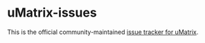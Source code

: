 # uMatrix-issues

This is the official community-maintained [issue tracker for uMatrix](https://github.com/uBlockOrigin/uMatrix-issues/issues).
